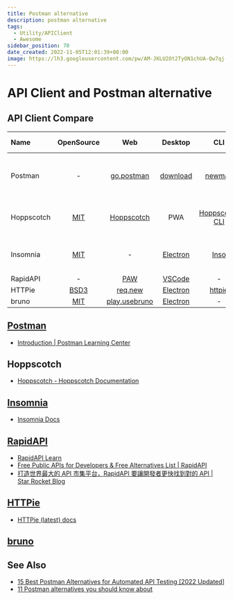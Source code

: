 ```yaml
---
title: Postman alternative
description: postman alternative
tags:
  - Utility/APIClient
  - Awesome
sidebar_position: 70
date_created: 2022-11-05T12:01:39+08:00
image: https://lh3.googleusercontent.com/pw/AM-JKLU2Ot2TyON1chUA-Qw7qj-OQSRMYNin7jsJsUa3E_jwqq1JbwTZZckUtJmNZmqxY5M4egm-ryt4g3Ope_0EqHBrCDSEHmcy-goHRzWh-ZgguUoy1XKpyS1DNx8aV92vAkAM0zZOW6EZR4KS3W1DClQKhw=w800-no?authuser=0
---
```


# API Client and Postman alternative

## API Client Compare

| Name       |        OpenSource        |             Web             |           Desktop           |               CLI               |             API Support              | Collaboration | ...                          |
| :--------- | :----------------------: | :-------------------------: | :-------------------------: | :-----------------------------: | :----------------------------------: | :------------ | :--------------------------- |
| Postman    |            -             |  [go.postman][postmanweb]   | [download][postmandesktop]  |      [newman][postmancli]       | REST, GraphQL, WebSocket, gRPC, SOAP | Free for 3    | -                            |
| Hoppscotch | [MIT][hoppscotchlicense] | [Hoppscotch][hoppscotchweb] |             PWA             | [Hoppscotch CLI][hoppscotchcli] |    REST, GraphQL, WebSocket, MQTT    | unlimited     | -                            |
| Insomnia   |  [MIT][insomnialicense]  |              -              | [Electron][insomniadesktop] |       [Inso][insomniacli]       |    REST, gRPC, GraphQL, WebSocket    | paid          | [Plugin Hub][insomniaplugin] |
| RapidAPI   |            -             |     [PAW][rapidapiweb]      |    [VSCode][rapidvscode]    |                -                |                  -                   | -             | -                            |
| HTTPie     |  [BSD3][httpielicense]   |    [req.new][httpieweb]     |  [Electron][httpiedesktop]  |       [httpie][httpiecli]       |                  -                   | -             | -                            |
| bruno      |    [MIT][brunolicnse]    |  [play.usebruno][brunoweb]  |  [Electron][brunodesktop]   |                -                |                  -                   | -             | -                            |

## [Postman](https://www.postman.com)

- [Introduction | Postman Learning Center](https://learning.postman.com/docs/getting-started/introduction/)

[postmanweb]: https://go.postman.co/home
[postmandesktop]: https://www.postman.com/downloads/
[postmancli]: https://github.com/postmanlabs/newman

## Hoppscotch

- [Hoppscotch - Hoppscotch Documentation](https://docs.hoppscotch.io/)

[hoppscotchlicense]: https://github.com/hoppscotch/hoppscotch
[hoppscotchweb]: https://hoppscotch.io
[hoppscotchcli]: https://docs.hoppscotch.io/cli

## [Insomnia](https://insomnia.rest/)

- [Insomnia Docs](https://docs.insomnia.rest/)

[insomnialicense]: https://github.com/Kong/insomnia
[insomniadesktop]: https://insomnia.rest/download
[insomniacli]: https://insomnia.rest/products/inso
[insomniaplugin]: https://insomnia.rest/plugins

## [RapidAPI](https://paw.app/signup)

- [RapidAPI Learn](https://rapidapi.com/learn)
- [Free Public APIs for Developers & Free Alternatives List | RapidAPI](https://rapidapi.com/collection/list-of-free-apis)
- [打造世界最大的 API 市集平台，RapidAPI 要讓開發者更快找到對的 API | Star Rocket Blog](https://blog.starrocket.io/posts/rapidapi-the-largest-api-marketplace-lets-developers-find-the-right-api/)

[rapidapiweb]: https://paw.app/
[rapidvscode]: https://rapidapi.com/guides/a-deep-dive-into-rapidapi-client-for-vs-code

## [HTTPie](https://httpie.io/)

- [HTTPie (latest) docs](https://httpie.io/docs/cli)

[httpielicense]: https://github.com/httpie/httpie
[httpieweb]: https://httpie.io/app
[httpiedesktop]: https://httpie.io/product
[httpiecli]: https://httpie.io/cli

## [bruno](https://www.usebruno.com/)

[brunolicnse]: https://github.com/usebruno/bruno
[brunoweb]: https://play.usebruno.com/
[brunodesktop]: https://www.usebruno.com/downloads

## See Also

- [15 Best Postman Alternatives for Automated API Testing [2022 Updated]](https://testsigma.com/blog/postman-alternatives/)
- [11 Postman alternatives you should know about](https://testfully.io/blog/top-5-postman-alternatives/)
